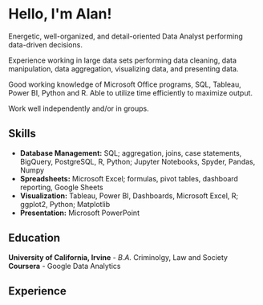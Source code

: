 # Hello, I'm Alan!

Energetic, well-organized, and detail-oriented Data Analyst performing data-driven decisions. 

Experience working in large data sets performing data cleaning, data manipulation, data aggregation, visualizing data, and presenting data. 

Good working knowledge of Microsoft Office programs, SQL, Tableau, Power BI, Python and R. Able to utilize time efficiently to maximize output. 

Work well independently and/or in groups. 

## Skills
-	**Database Management:** SQL; aggregation, joins, case statements, BigQuery, PostgreSQL, R, 
Python; Jupyter Notebooks, Spyder, Pandas, Numpy 
-	**Spreadsheets:** Microsoft Excel; formulas, pivot tables, dashboard reporting, Google Sheets 
-	**Visualization:** Tableau, Power BI, Dashboards, Microsoft Excel, R; ggplot2, Python; Matplotlib 
-	**Presentation:** Microsoft PowerPoint


## Education
**University of California, Irvine** - *B.A.* Criminolgy, Law and Society<br>
**Coursera** - Google Data Analytics

## Experience

